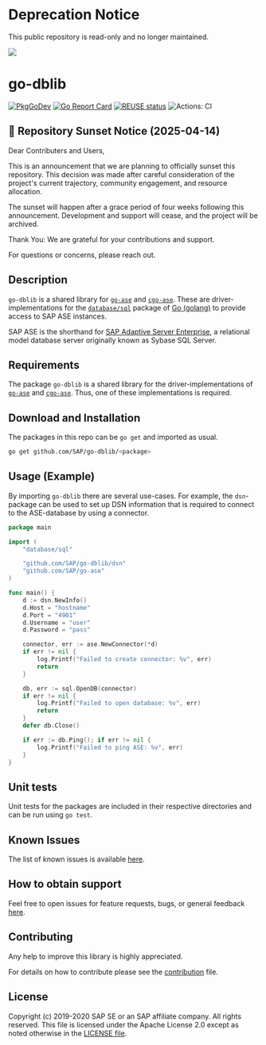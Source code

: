 <!--
SPDX-FileCopyrightText: 2020 - 2025 SAP SE

SPDX-License-Identifier: Apache-2.0
-->

# Deprecation Notice

This public repository is read-only and no longer maintained.

![](https://img.shields.io/badge/STATUS-NOT%20CURRENTLY%20MAINTAINED-red.svg?longCache=true&style=flat)

# go-dblib

[![PkgGoDev](https://pkg.go.dev/badge/github.com/SAP/go-dblib)](https://pkg.go.dev/github.com/SAP/go-dblib)
[![Go Report Card](https://goreportcard.com/badge/github.com/SAP/go-dblib)](https://goreportcard.com/report/github.com/SAP/go-dblib)
[![REUSE
status](https://api.reuse.software/badge/github.com/SAP/go-dblib)](https://api.reuse.software/info/github.com/SAP/go-dblib)
![Actions: CI](https://github.com/SAP/go-dblib/workflows/CI/badge.svg)

## 🛑 Repository Sunset Notice (2025-04-14)

Dear Contributers and Users,

This is an announcement that we are planning to officially sunset this repository. This decision was made after careful consideration of the project's current trajectory, community engagement, and resource allocation.

The sunset will happen after a grace period of four weeks following this announcement.
Development and support will cease, and the project will be archived.

Thank You: We are grateful for your contributions and support.

For questions or concerns, please reach out.

## Description

`go-dblib` is a shared library for [`go-ase`][purego] and
[`cgo-ase`][cgo]. These are driver-implementations for the
[`database/sql`][pkg-database-sql] package of [Go (golang)][go] to
provide access to SAP ASE instances.

SAP ASE is the shorthand for [SAP Adaptive Server Enterprise][sap-ase],
a relational model database server originally known as Sybase SQL
Server.

## Requirements

The package `go-dblib` is a shared library for the
driver-implementations of [`go-ase`][purego] and [`cgo-ase`][cgo]. Thus, one of
these implementations is required.

## Download and Installation

The packages in this repo can be `go get` and imported as usual.

```sh
go get github.com/SAP/go-dblib/<package>
```

## Usage (Example)

By importing `go-dblib` there are several use-cases. For example, the
`dsn`-package can be used to set up DSN information that is required to
connect to the ASE-database by using a connector.

```go
package main

import (
    "database/sql"

    "github.com/SAP/go-dblib/dsn"
    "github.com/SAP/go-ase"
)

func main() {
    d := dsn.NewInfo()
    d.Host = "hostname"
    d.Port = "4901"
    d.Username = "user"
    d.Password = "pass"

    connector, err := ase.NewConnector(*d)
    if err != nil {
        log.Printf("Failed to create connector: %v", err)
        return
    }

    db, err := sql.OpenDB(connector)
    if err != nil {
        log.Printf("Failed to open database: %v", err)
        return
    }
    defer db.Close()

    if err := db.Ping(); if err != nil {
        log.Printf("Failed to ping ASE: %v", err)
    }
}
```

## Unit tests

Unit tests for the packages are included in their respective directories
and can be run using `go test`.

## Known Issues

The list of known issues is available [here][issues].

## How to obtain support

Feel free to open issues for feature requests, bugs, or general feedback [here][issues].

## Contributing

Any help to improve this library is highly appreciated.

For details on how to contribute please see the [contribution](CONTRIBUTING.md) file.

## License

Copyright (c) 2019-2020 SAP SE or an SAP affiliate company. All rights reserved.
This file is licensed under the Apache License 2.0 except as noted otherwise in the [LICENSE file](LICENSES).

[cgo]: https://github.com/SAP/cgo-ase
[go]: https://golang.org/
[issues]: https://github.com/SAP/go-dblib/issues
[pkg-database-sql]: https://golang.org/pkg/database/sql
[purego]: https://github.com/SAP/go-ase
[sap-ase]: https://www.sap.com/products/sybase-ase.html
